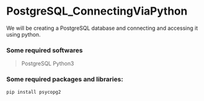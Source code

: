 # PostgreSQL_ConnectingViaPython

We  will be creating a PostgreSQL database and connecting and accessing it using python.

### Some required softwares

> PostgreSQL
> Python3

### Some required packages and libraries: 

```
pip install psycopg2
```
